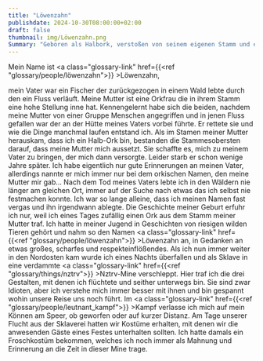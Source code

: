 ```yaml
---
title: "Löwenzahn"
publishdate: 2024-10-30T08:00:00+02:00
draft: false
thumbnail: img/Löwenzahn.png
Summary: "Geboren als Halbork, verstoßen von seinem eigenen Stamm und einsam in der Natur aufgewachsen, bevor er als Sklave Nztrv abbauen musste. Das ist die trauige Vergangenheit von Löwenzahn, der nun endlich in unserer Gruppe von Abenteurern seinen Platz gefunden hat. Mit umfangreichen Wissen über Pflanzen und Tiere konnte er seinen neunen Freunden direkt helfen und mit mehr Zeitin Zivilisation werden auch seine sozialen Fähigkeiten langsam zu einer Waffe."
---
```


Mein Name ist <a class="glossary-link" href={{<ref "glossary/people/löwenzahn">}} >Löwenzahn</a>,

mein Vater war ein Fischer der zurückgezogen in einem Wald lebte durch den ein Fluss verläuft. Meine Mutter ist eine Orkfrau die in ihrem Stamm eine hohe Stellung inne hat. Kennengelernt habe sich die beiden, nachdem meine Mutter von einer Gruppe Menschen angegriffen und in jenen Fluss gefallen war der an der Hütte meines Vaters vorbei führte. Er rettete sie und wie die Dinge manchmal laufen entstand ich. Als im Stamen meiner Mutter herauskam, dass ich ein Halb-Ork bin, bestanden die Stammesobersten darauf, dass meine Mutter mich aussetzt. Sie schaffte es, mich zu meinem Vater zu bringen, der mich dann versorgte. Leider starb er schon wenige Jahre später. Ich habe eigentlich nur gute Erinnerungen an meinen Vater, allerdings nannte er mich immer nur bei dem orkischen Namen, den meine Mutter mir gab... Nach dem Tod meines Vaters lebte ich in den Wäldern nie länger am gleichen Ort, immer auf der Suche nach etwas das ich selbst nie festmachen konnte. Ich war so lange alleine, dass ich meinen Namen fast vergas und ihn irgendwann ablegte. Die Geschichte meiner Geburt erfuhr ich nur, weil ich eines Tages zufällig einen Ork aus dem Stamm meiner Mutter traf. Ich hatte in meiner Jugend in Geschichten von riesigen wilden Tieren gehört und nahm so den Namen <a class="glossary-link" href={{<ref "glossary/people/löwenzahn">}} >Löwenzahn</a> an, in Gedanken an etwas großes, scharfes und respekteinflößendes. Als ich nun immer weiter in den Nordosten kam wurde ich eines Nachts überfallen und als Sklave in eine verdammte <a class="glossary-link" href={{<ref "glossary/things/nztrv">}} >Nztrv</a>-Mine verschleppt. Hier traf ich die drei Gestalten, mit denen ich flüchtete und seither unterwegs bin. Sie sind zwar Idioten, aber ich verstehe mich immer besser mit ihnen und bin gespannt wohin unsere Reise uns noch führt. Im <a class="glossary-link" href={{<ref "glossary/people/leutnant_kampf">}} >Kampf</a> verlasse ich mich auf mein Können am Speer, ob geworfen oder auf kurzer Distanz. Am Tage unserer Flucht aus der Sklaverei hatten wir Kostüme erhalten, mit denen wir die anwesenden Gäste eines Festes unterhalten sollten. Ich hatte damals ein Froschkostüm bekommen, welches ich noch immer als Mahnung und Erinnerung an die Zeit in dieser Mine trage.
